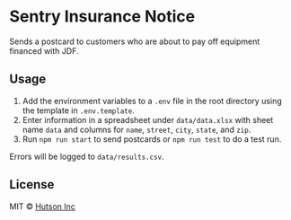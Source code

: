 # Sentry Insurance Notice

Sends a postcard to customers who are about to pay off equipment financed with JDF.

## Usage

1. Add the environment variables to a `.env` file in the root directory using the template in `.env.template`.
2. Enter information in a spreadsheet under `data/data.xlsx` with sheet name `data` and columns for `name`, `street`, `city`, `state`, and `zip`.
3. Run `npm run start` to send postcards or `npm run test` to do a test run.

Errors will be logged to `data/results.csv`.

## License

MIT © [Hutson Inc](https://www.hutsoninc.com)